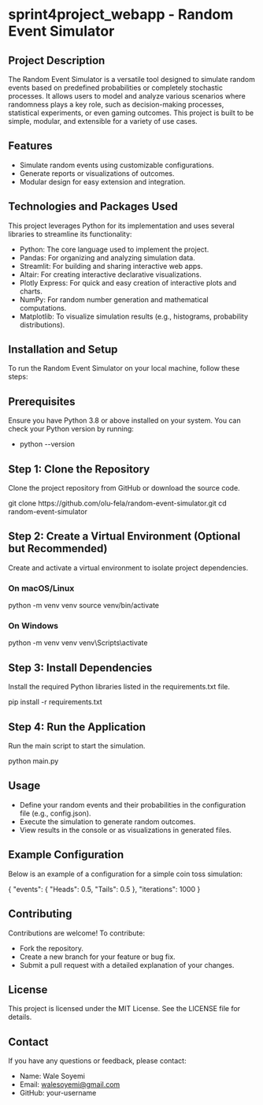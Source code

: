 # sprint4project_webapp - Random Event Simulator

## Project Description

The Random Event Simulator is a versatile tool designed to simulate random events based on predefined probabilities or completely stochastic processes. 
It allows users to model and analyze various scenarios where randomness plays a key role, such as decision-making processes, statistical experiments, or even gaming outcomes. This project is built to be simple, modular, and extensible for a variety of use cases.

## Features
- Simulate random events using customizable configurations.
- Generate reports or visualizations of outcomes.
- Modular design for easy extension and integration.


## Technologies and Packages Used
This project leverages Python for its implementation and uses several libraries to streamline its functionality:
- Python: The core language used to implement the project.
- Pandas: For organizing and analyzing simulation data.
- Streamlit: For building and sharing interactive web apps.
- Altair: For creating interactive declarative visualizations.
- Plotly Express: For quick and easy creation of interactive plots and charts.
- NumPy: For random number generation and mathematical computations.
- Matplotlib: To visualize simulation results (e.g., histograms, probability distributions).


## Installation and Setup
To run the Random Event Simulator on your local machine, follow these steps:

## Prerequisites
Ensure you have Python 3.8 or above installed on your system. You can check your Python version by running:
- python --version

## Step 1: Clone the Repository
Clone the project repository from GitHub or download the source code.

<div class="alert alert-block alert-success">
git clone https://github.com/olu-fela/random-event-simulator.git
cd random-event-simulator
</div>

## Step 2: Create a Virtual Environment (Optional but Recommended)

Create and activate a virtual environment to isolate project dependencies.

### On macOS/Linux
python -m venv venv
source venv/bin/activate

### On Windows
python -m venv venv
venv\Scripts\activate

## Step 3: Install Dependencies
Install the required Python libraries listed in the requirements.txt file.

pip install -r requirements.txt

## Step 4: Run the Application
Run the main script to start the simulation.

python main.py

## Usage
- Define your random events and their probabilities in the configuration file (e.g., config.json).
- Execute the simulation to generate random outcomes.
- View results in the console or as visualizations in generated files.

## Example Configuration
Below is an example of a configuration for a simple coin toss simulation:

{
  "events": {
    "Heads": 0.5,
    "Tails": 0.5
  },
  "iterations": 1000
}

## Contributing
Contributions are welcome! To contribute:
- Fork the repository.
- Create a new branch for your feature or bug fix.
- Submit a pull request with a detailed explanation of your changes.

## License
This project is licensed under the MIT License. See the LICENSE file for details.

## Contact
If you have any questions or feedback, please contact:
- Name: Wale Soyemi
- Email: walesoyemi@gmail.com
- GitHub: your-username

